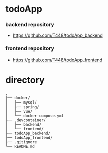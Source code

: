 # todoApp
### backend repository
- https://github.com/T448/todoApp_backend

### frontend repository
- https://github.com/T448/todoApp_frontend

# directory
```
.
├── docker/
│   ├── mysql/
│   ├── spring/
│   ├── vue/
│   └── docker-compose.yml
├── .devcontainer/
│   ├── backend/
│   └── frontend/
├── todoApp_backend/
├── todoApp_frontend/
├── .gitignore
└── README.md

```